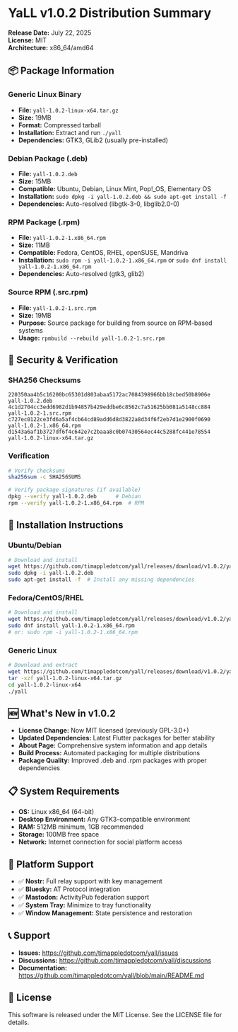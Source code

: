 # YaLL v1.0.2 Distribution Summary

**Release Date:** July 22, 2025  
**License:** MIT  
**Architecture:** x86_64/amd64  

## 📦 Package Information

### Generic Linux Binary
- **File:** `yall-1.0.2-linux-x64.tar.gz`
- **Size:** 19MB
- **Format:** Compressed tarball
- **Installation:** Extract and run `./yall`
- **Dependencies:** GTK3, GLib2 (usually pre-installed)

### Debian Package (.deb)
- **File:** `yall-1.0.2.deb`
- **Size:** 15MB
- **Compatible:** Ubuntu, Debian, Linux Mint, Pop!_OS, Elementary OS
- **Installation:** `sudo dpkg -i yall-1.0.2.deb && sudo apt-get install -f`
- **Dependencies:** Auto-resolved (libgtk-3-0, libglib2.0-0)

### RPM Package (.rpm)
- **File:** `yall-1.0.2-1.x86_64.rpm`
- **Size:** 11MB
- **Compatible:** Fedora, CentOS, RHEL, openSUSE, Mandriva
- **Installation:** `sudo rpm -i yall-1.0.2-1.x86_64.rpm` or `sudo dnf install yall-1.0.2-1.x86_64.rpm`
- **Dependencies:** Auto-resolved (gtk3, glib2)

### Source RPM (.src.rpm)
- **File:** `yall-1.0.2-1.src.rpm`
- **Size:** 19MB
- **Purpose:** Source package for building from source on RPM-based systems
- **Usage:** `rpmbuild --rebuild yall-1.0.2-1.src.rpm`

## 🔐 Security & Verification

### SHA256 Checksums
```
220350aa4b5c16200bc65301d803abaa5172ac7084398966bb18cbed50b8906e  yall-1.0.2.deb
4c1d2704cc3edd6982d1b94857b429eddbe6c8562c7a51625bb081a5148cc884  yall-1.0.2-1.src.rpm
c727ec0122ce3fd6a5af4cb64cd89add6d8d3822a8d34f6f2eb7d1e2900f0690  yall-1.0.2-1.x86_64.rpm
d1543a6af1b3727df6f4c642e7c2baaa8c0b07430564ec44c5288fc441e78554  yall-1.0.2-linux-x64.tar.gz
```

### Verification
```bash
# Verify checksums
sha256sum -c SHA256SUMS

# Verify package signatures (if available)
dpkg --verify yall-1.0.2.deb      # Debian
rpm --verify yall-1.0.2-1.x86_64.rpm  # RPM
```

## 🚀 Installation Instructions

### Ubuntu/Debian
```bash
# Download and install
wget https://github.com/timappledotcom/yall/releases/download/v1.0.2/yall-1.0.2.deb
sudo dpkg -i yall-1.0.2.deb
sudo apt-get install -f  # Install any missing dependencies
```

### Fedora/CentOS/RHEL
```bash
# Download and install
wget https://github.com/timappledotcom/yall/releases/download/v1.0.2/yall-1.0.2-1.x86_64.rpm
sudo dnf install yall-1.0.2-1.x86_64.rpm
# or: sudo rpm -i yall-1.0.2-1.x86_64.rpm
```

### Generic Linux
```bash
# Download and extract
wget https://github.com/timappledotcom/yall/releases/download/v1.0.2/yall-1.0.2-linux-x64.tar.gz
tar -xzf yall-1.0.2-linux-x64.tar.gz
cd yall-1.0.2-linux-x64
./yall
```

## 🆕 What's New in v1.0.2

- **License Change:** Now MIT licensed (previously GPL-3.0+)
- **Updated Dependencies:** Latest Flutter packages for better stability
- **About Page:** Comprehensive system information and app details
- **Build Process:** Automated packaging for multiple distributions
- **Package Quality:** Improved .deb and .rpm packages with proper dependencies

## 📋 System Requirements

- **OS:** Linux x86_64 (64-bit)
- **Desktop Environment:** Any GTK3-compatible environment
- **RAM:** 512MB minimum, 1GB recommended
- **Storage:** 100MB free space
- **Network:** Internet connection for social platform access

## 🔗 Platform Support

- ✅ **Nostr:** Full relay support with key management
- ✅ **Bluesky:** AT Protocol integration
- ✅ **Mastodon:** ActivityPub federation support
- ✅ **System Tray:** Minimize to tray functionality
- ✅ **Window Management:** State persistence and restoration

## 📞 Support

- **Issues:** https://github.com/timappledotcom/yall/issues
- **Discussions:** https://github.com/timappledotcom/yall/discussions
- **Documentation:** https://github.com/timappledotcom/yall/blob/main/README.md

## 📄 License

This software is released under the MIT License. See the LICENSE file for details.
